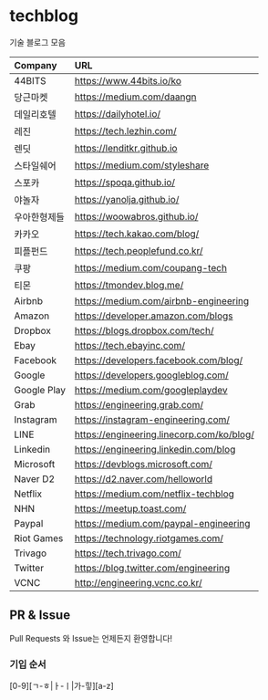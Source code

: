 # techblog
기술 블로그 모음

| Company | URL |
|:--------|:--------|
| 44BITS | https://www.44bits.io/ko |
| 당근마켓 | https://medium.com/daangn |
| 데일리호텔 | https://dailyhotel.io/ |
| 레진 | https://tech.lezhin.com/ |
| 렌딧 | https://lenditkr.github.io |
| 스타일쉐어 | https://medium.com/styleshare |
| 스포카 | https://spoqa.github.io/ |
| 야놀자 | https://yanolja.github.io/ |
| 우아한형제들 | https://woowabros.github.io/ |
| 카카오 | https://tech.kakao.com/blog/ |
| 피플펀드 | https://tech.peoplefund.co.kr/ |
| 쿠팡 | https://medium.com/coupang-tech |
| 티몬 | https://tmondev.blog.me/ |
| Airbnb | https://medium.com/airbnb-engineering |
| Amazon | https://developer.amazon.com/blogs |
| Dropbox | https://blogs.dropbox.com/tech/ |
| Ebay | https://tech.ebayinc.com/ |
| Facebook | https://developers.facebook.com/blog/ |
| Google | https://developers.googleblog.com/ |
| Google Play | https://medium.com/googleplaydev |
| Grab | https://engineering.grab.com/ |
| Instagram | https://instagram-engineering.com/ |
| LINE | https://engineering.linecorp.com/ko/blog/ |
| Linkedin | https://engineering.linkedin.com/blog |
| Microsoft | https://devblogs.microsoft.com/ |
| Naver D2 | https://d2.naver.com/helloworld |
| Netflix | https://medium.com/netflix-techblog |
| NHN | https://meetup.toast.com/ |
| Paypal | https://medium.com/paypal-engineering |
| Riot Games | https://technology.riotgames.com/ |
| Trivago | https://tech.trivago.com/ |
| Twitter | https://blog.twitter.com/engineering |
| VCNC | http://engineering.vcnc.co.kr/ |

## PR & Issue
Pull Requests 와 Issue는 언제든지 환영합니다!

### 기입 순서
[0-9][ㄱ-ㅎ|ㅏ-ㅣ|가-힣][a-z]
